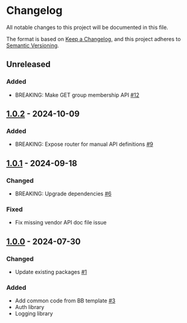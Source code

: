# Changelog

All notable changes to this project will be documented in this file.

The format is based on [Keep a Changelog](https://keepachangelog.com/en/1.0.0/),
and this project adheres to [Semantic Versioning](https://semver.org/spec/v2.0.0.html).

## Unreleased
### Added
- BREAKING: Make GET group membership API [#12](https://github.com/rokwire/rokwire-building-block-sdk-go/issues/12)

## [1.0.2] - 2024-10-09
### Added
- BREAKING: Expose router for manual API definitions [#9](https://github.com/rokwire/rokwire-building-block-sdk-go/issues/9)

## [1.0.1] - 2024-09-18
### Changed
- BREAKING: Upgrade dependencies [#6](https://github.com/rokwire/rokwire-building-block-sdk-go/issues/6)
### Fixed
- Fix missing vendor API doc file issue

## [1.0.0] - 2024-07-30
### Changed
- Update existing packages [#1](https://github.com/rokwire/rokwire-building-block-sdk-go/issues/1)

### Added
- Add common code from BB template [#3](https://github.com/rokwire/rokwire-building-block-sdk-go/issues/3)  
- Auth library
- Logging library

[1.0.2]: https://github.com/rokwire/core-building-block/compare/v1.0.1...v1.0.2
[1.0.1]: https://github.com/rokwire/core-building-block/compare/v1.0.0...v1.0.1
[1.0.0]: https://github.com/rokwire/rokwire-building-block-sdk-go/tree/v1.0.0